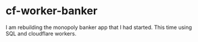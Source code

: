 # cf-worker-banker

I am rebuilding the monopoly banker app that I had started. This time using SQL and cloudflare workers.
